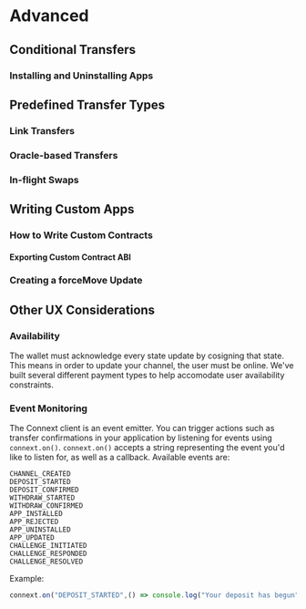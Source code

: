 # Advanced

## Conditional Transfers

### Installing and Uninstalling Apps

## Predefined Transfer Types

### Link Transfers

### Oracle-based Transfers

### In-flight Swaps

## Writing Custom Apps

### How to Write Custom Contracts

#### Exporting Custom Contract ABI

### Creating a forceMove Update

## Other UX Considerations

### Availability

The wallet must acknowledge every state update by cosigning that state. This means in order to update your channel, the user must be online. We've built several different payment types to help accomodate user availability constraints. 

### Event Monitoring

The Connext client is an event emitter. You can trigger actions such as transfer confirmations in your application by listening for events using `connext.on()`. `connext.on()` accepts a string representing the event you'd like to listen for, as well as a callback. Available events are:

```
CHANNEL_CREATED
DEPOSIT_STARTED
DEPOSIT_CONFIRMED
WITHDRAW_STARTED
WITHDRAW_CONFIRMED
APP_INSTALLED
APP_REJECTED
APP_UNINSTALLED
APP_UPDATED
CHALLENGE_INITIATED
CHALLENGE_RESPONDED
CHALLENGE_RESOLVED
```

Example:

```javascript
connext.on("DEPOSIT_STARTED",() => console.log("Your deposit has begun"));
```


